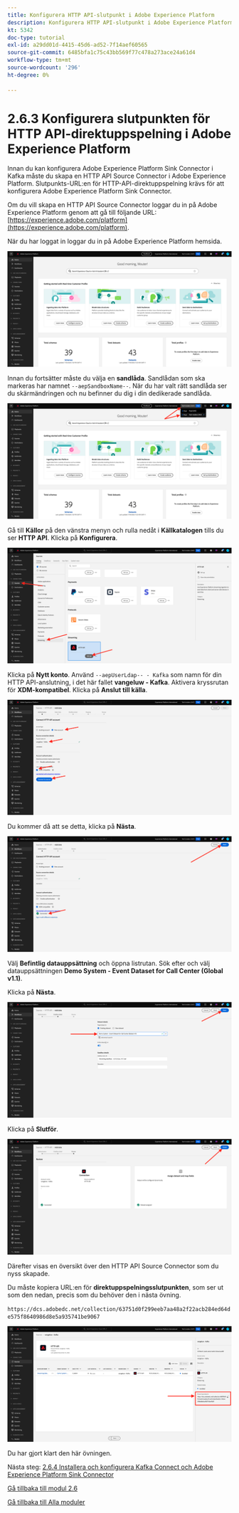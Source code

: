 ```yaml
---
title: Konfigurera HTTP API-slutpunkt i Adobe Experience Platform
description: Konfigurera HTTP API-slutpunkt i Adobe Experience Platform
kt: 5342
doc-type: tutorial
exl-id: a29dd01d-4415-45d6-ad52-7f14aef60565
source-git-commit: 6485bfa1c75c43bb569f77c478a273ace24a61d4
workflow-type: tm+mt
source-wordcount: '296'
ht-degree: 0%

---
```


# 2.6.3 Konfigurera slutpunkten för HTTP API-direktuppspelning i Adobe Experience Platform

Innan du kan konfigurera Adobe Experience Platform Sink Connector i Kafka måste du skapa en HTTP API Source Connector i Adobe Experience Platform. Slutpunkts-URL:en för HTTP-API-direktuppspelning krävs för att konfigurera Adobe Experience Platform Sink Connector.

Om du vill skapa en HTTP API Source Connector loggar du in på Adobe Experience Platform genom att gå till följande URL: [https://experience.adobe.com/platform](https://experience.adobe.com/platform).

När du har loggat in loggar du in på Adobe Experience Platform hemsida.

![Datainmatning](./../../../modules/datacollection/module1.2/images/home.png)

Innan du fortsätter måste du välja en **sandlåda**. Sandlådan som ska markeras har namnet ``--aepSandboxName--``. När du har valt rätt sandlåda ser du skärmändringen och nu befinner du dig i din dedikerade sandlåda.

![Datainmatning](./../../../modules/datacollection/module1.2/images/sb1.png)

Gå till **Källor** på den vänstra menyn och rulla nedåt i **Källkatalogen** tills du ser **HTTP API**. Klicka på **Konfigurera**.

![Datainmatning](./images/kaep1.png)

Klicka på **Nytt konto**. Använd `--aepUserLdap-- - Kafka` som namn för din HTTP API-anslutning, i det här fallet **vangeluw - Kafka**. Aktivera kryssrutan för **XDM-kompatibel**. Klicka på **Anslut till källa**.

![Datainmatning](./images/kaep2.png)

Du kommer då att se detta, klicka på **Nästa**.

![Datainmatning](./images/kaep3.png)

Välj **Befintlig datauppsättning** och öppna listrutan. Sök efter och välj datauppsättningen **Demo System - Event Dataset for Call Center (Global v1.1)**.

Klicka på **Nästa**.

![Datainmatning](./images/kaep4.png)

Klicka på **Slutför**.

![Datainmatning](./images/kaep8.png)

Därefter visas en översikt över den HTTP API Source Connector som du nyss skapade.

Du måste kopiera URL:en för **direktuppspelningsslutpunkten**, som ser ut som den nedan, precis som du behöver den i nästa övning.

`https://dcs.adobedc.net/collection/63751d0f299eeb7aa48a2f22acb284ed64de575f8640986d8e5a935741be9067`

![Datainmatning](./images/kaep9.png)

Du har gjort klart den här övningen.

Nästa steg: [2.6.4 Installera och konfigurera Kafka Connect och Adobe Experience Platform Sink Connector](./ex4.md)

[Gå tillbaka till modul 2.6](./aep-apache-kafka.md)

[Gå tillbaka till Alla moduler](../../../overview.md)
